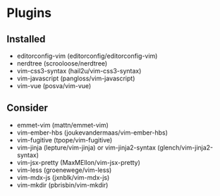 # Plugins

## Installed
* editorconfig-vim (editorconfig/editorconfig-vim)
* nerdtree (scrooloose/nerdtree)
* vim-css3-syntax (hail2u/vim-css3-syntax)
* vim-javascript (pangloss/vim-javascript)
* vim-vue (posva/vim-vue)


## Consider
* emmet-vim (mattn/emmet-vim)
* vim-ember-hbs (joukevandermaas/vim-ember-hbs)
* vim-fugitive (tpope/vim-fugitive)
* vim-jinja (lepture/vim-jinja) or vim-jinja2-syntax (glench/vim-jinja2-syntax)
* vim-jsx-pretty (MaxMEllon/vim-jsx-pretty)
* vim-less (groenewege/vim-less)
* vim-mdx-js (jxnblk/vim-mdx-js)
* vim-mkdir (pbrisbin/vim-mkdir)
